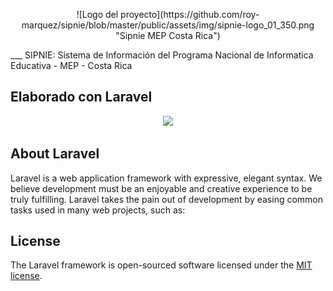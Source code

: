 <p  align="center">![Logo del proyecto](https://github.com/roy-marquez/sipnie/blob/master/public/assets/img/sipnie-logo_01_350.png "Sipnie MEP Costa Rica") <p/>
___
SIPNIE: Sistema de Información del Programa Nacional de Informatica Educativa - MEP - Costa Rica

## Elaborado con Laravel
<p align="center"><a href="https://laravel.com" target="_blank"><img src="https://raw.githubusercontent.com/laravel/art/master/logo-lockup/5%20SVG/2%20CMYK/1%20Full%20Color/laravel-logolockup-cmyk-red.svg" width="400"></a></p>

## About Laravel

Laravel is a web application framework with expressive, elegant syntax. We believe development must be an enjoyable and creative experience to be truly fulfilling. Laravel takes the pain out of development by easing common tasks used in many web projects, such as:


## License

The Laravel framework is open-sourced software licensed under the [MIT license](https://opensource.org/licenses/MIT).
